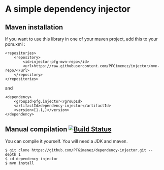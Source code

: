 # A simple dependency injector

## Maven installation

If you want to use this library in one of your maven project, add this to your pom.xml :

    <repositories>
        <repository>
            <id>injector-pfg-mvn-repo</id>
            <url>https://raw.githubusercontent.com/PFGimenez/injector/mvn-repo/</url>
        </repository>
    </repositories>

and

    <dependency>
        <groupId>pfg.injector</groupId>
        <artifactId>dependency-injector</artifactId>
        <version>[1.1,)</version>
    </dependency>

## Manual compilation [![Build Status](https://travis-ci.org/PFGimenez/dependency-injector.svg?branch=master)](https://travis-ci.org/PFGimenez/dependency-injector)

You can compile it yourself. You will need a JDK and maven.

    $ git clone https://github.com/PFGimenez/dependency-injector.git --depth 1
    $ cd dependency-injector
    $ mvn install
